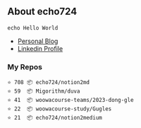 ## About echo724

<pre><code>echo Hello World</code></pre>

- [Personal Blog](https://medium.com/@echo724)
- [Linkedin Profile](https://www.linkedin.com/in/echo724)

### My Repos
```
⭐️ 708 📦 echo724/notion2md
⭐️ 59  📦 Migorithm/duva
⭐️ 41  📦 woowacourse-teams/2023-dong-gle
⭐️ 22  📦 woowacourse-study/Gugles
⭐️ 21  📦 echo724/notion2medium
```

